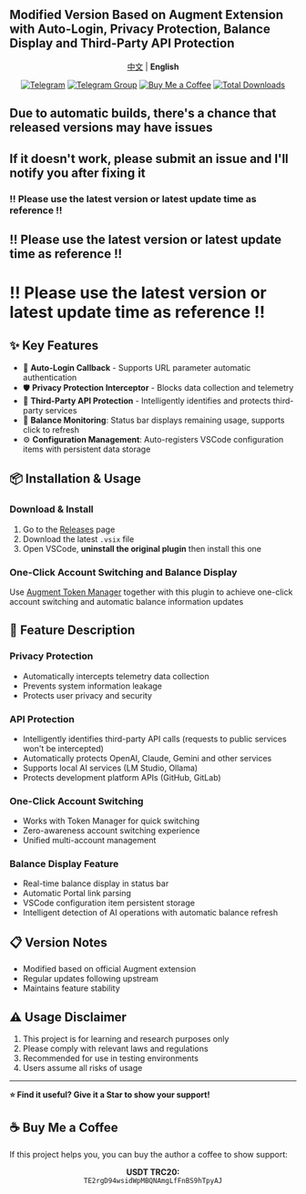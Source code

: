 <!--
 * @Date: 2025-09-21 12:51:36
 * @Author: Sube
 * @FilePath: README.en.md
 * @LastEditTime: 2025-09-21 12:53:58
 * @Description:
-->
## Modified Version Based on Augment Extension with Auto-Login, Privacy Protection, Balance Display and Third-Party API Protection

<p align="center">
    <a href="README.md">中文</a> | <strong>English</strong>
</p>

<p align="center">
    <a href="https://t.me/Sube3494"><img src="https://img.shields.io/badge/Telegram-Sube3494-yellow?logo=telegram" alt="Telegram" title="Telegram" /></a>
    <a href="https://t.me/+1RVvmZMw8s1hNDE1"><img src="https://img.shields.io/badge/Telegram-Join%20Group-blue?logo=telegram" alt="Telegram Group" title="Telegram Group" /></a>
    <a href="#-buy-me-a-coffee"><img src="https://img.shields.io/badge/Buy%20Me%20a%20Coffee-Support%20Author-orange?logo=buymeacoffee" alt="Buy Me a Coffee" /></a>
    <a href="https://github.com/Sube3494/augment-for-vscode/releases"><img src="https://img.shields.io/github/downloads/Sube3494/augment-for-vscode/total?logo=github" alt="Total Downloads" /></a>
</p>

## Due to automatic builds, there's a chance that released versions may have issues
## If it doesn't work, please submit an issue and I'll notify you after fixing it

### !! Please use the latest version or latest update time as reference !!
## !! Please use the latest version or latest update time as reference !!
# !! Please use the latest version or latest update time as reference !!

## ✨ Key Features

- 🔄 **Auto-Login Callback** - Supports URL parameter automatic authentication
- 🛡️ **Privacy Protection Interceptor** - Blocks data collection and telemetry
- 🤖 **Third-Party API Protection** - Intelligently identifies and protects third-party services
- 🔋 **Balance Monitoring**: Status bar displays remaining usage, supports click to refresh
- ⚙️ **Configuration Management**: Auto-registers VSCode configuration items with persistent data storage

## 📦 Installation & Usage

### Download & Install

1. Go to the [Releases](https://github.com/Sube3494/augment-for-vscode/releases) page
2. Download the latest `.vsix` file
3. Open VSCode, **uninstall the original plugin** then install this one

### One-Click Account Switching and Balance Display

Use [Augment Token Manager](https://github.com/zhaochengcube/augment-token-mng) together with this plugin to achieve one-click account switching and automatic balance information updates

## 🔧 Feature Description

### Privacy Protection
- Automatically intercepts telemetry data collection
- Prevents system information leakage
- Protects user privacy and security

### API Protection
- Intelligently identifies third-party API calls (requests to public services won't be intercepted)
- Automatically protects OpenAI, Claude, Gemini and other services
- Supports local AI services (LM Studio, Ollama)
- Protects development platform APIs (GitHub, GitLab)

### One-Click Account Switching
- Works with Token Manager for quick switching
- Zero-awareness account switching experience
- Unified multi-account management

### Balance Display Feature
- Real-time balance display in status bar
- Automatic Portal link parsing
- VSCode configuration item persistent storage
- Intelligent detection of AI operations with automatic balance refresh

## 📋 Version Notes

- Modified based on official Augment extension
- Regular updates following upstream
- Maintains feature stability

## ⚠️ Usage Disclaimer

1. This project is for learning and research purposes only
2. Please comply with relevant laws and regulations
3. Recommended for use in testing environments
4. Users assume all risks of usage

---

**⭐ Find it useful? Give it a Star to show your support!**

## ☕ Buy Me a Coffee

If this project helps you, you can buy the author a coffee to show support:

<p align="center">
    <strong>USDT TRC20:</strong><br>
    <code>TE2rgD94wsidWpMBQNAmgLfFnBS9hTpyAJ</code>
</p>

